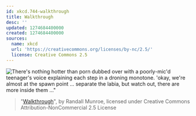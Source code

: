 ```yaml
---
id: xkcd.744-walkthrough
title: Walkthrough
desc: ''
updated: 1274684400000
created: 1274684400000
sources:
  name: xkcd
  url: 'https://creativecommons.org/licenses/by-nc/2.5/'
  license: Creative Commons 2.5
---
```

![There's nothing hotter than porn dubbed over with a poorly-mic'd teenager's voice explaining each step in a droning monotone. 'okay, we're almost at the spawn point ... separate the labia, but watch out, there are more inside them ..."](https://imgs.xkcd.com/comics/walkthrough.png)
> "[Walkthrough](https://xkcd.com/744/)", by Randall Munroe, licensed under Creative Commons Attribution-NonCommercial 2.5 License
